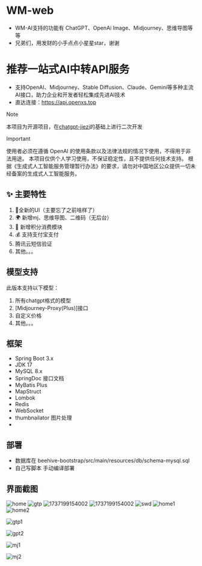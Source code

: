 # WM-web
- WM-AI支持的功能有 ChatGPT、OpenAi Image、Midjourney、思维导图等等
- 兄弟们，用发财的小手点点小星星star，谢谢

# 推荐一站式AI中转API服务
- 支持OpenAI、Midjourney、Stable Diffusion、Claude、Gemini等多种主流AI接口，助力企业和开发者轻松集成先进AI技术
- 直达连接：https://api.openxs.top

> [!NOTE]  
本项目为开源项目，在[chatgpt-jiezi](https://github.com/hncboy/chatgpt-jiezi)的基础上进行二次开发

> [!IMPORTANT]  
使用者必须在遵循 OpenAI 的使用条款以及法律法规的情况下使用，不得用于非法用途。
本项目仅供个人学习使用，不保证稳定性，且不提供任何技术支持。
根据《生成式人工智能服务管理暂行办法》的要求，请勿对中国地区公众提供一切未经备案的生成式人工智能服务。

## ✨ 主要特性
1. 🎨全新的UI（主要忘了之前啥样了）
2. 🌍 新增mj、思维导图、二维码（无后台）
3. 🎨 新增积分消费模块
4. 💰 支持支付宝支付
5. 腾讯云短信验证
6. 其他。。。

## 模型支持
此版本支持以下模型：
1. 所有chatgpt格式的模型
2. [Midjourney-Proxy(Plus)]接口
3. 自定义价格
4. 其他。。。
## 框架
- Spring Boot 3.x
- JDK 17
- MySQL 8.x
- SpringDoc 接口文档
- MyBatis Plus
- MapStruct
- Lombok
- Redis
- WebSocket
- thumbnailator 图片处理
- 
## 部署
- 数据库在 beehive-bootstrap/src/main/resources/db/schema-mysql.sql
- 自己写脚本 手动编译部署

## 界面截图
![home](https://github.com/user-attachments/assets/d1da91d2-308e-4201-8532-f3781aa19d6b)
![gtp](https://github.com/user-attachments/assets/7a4afc54-219d-4e10-85b7-829ef7e06e02)
![1737199154002](https://github.com/user-attachments/assets/d602111e-aa08-4ace-9344-bb0bbcc93841)
![1737199154002](https://github.com/user-attachments/assets/e9aeeed1-a25c-4323-ac89-7bd5b52334ec)
![swd](https://github.com/user-attachments/assets/f06d0356-2b26-420d-9300-b46f12ff735c)
![home1](https://github.com/user-attachments/assets/cc9a1c8e-f246-4e9b-b56f-aebe1a26d689)
![home2](https://github.com/user-attachments/assets/d4162878-e8d5-404a-97c7-d0f21568228f)

![gtp1](https://github.com/user-attachments/assets/e83238a9-9ce1-4d18-a329-e4d53d9e786f)

![gpt2](https://github.com/user-attachments/assets/190e3613-e281-44e6-a2f7-6c18b26fdde5)

![mj1](https://github.com/user-attachments/assets/dc5b78ab-7a49-45e6-80b2-62a2c0b91a3d)

![mj2](https://github.com/user-attachments/assets/4a537bda-4d26-45d5-ada3-7ea9781a67d4)



